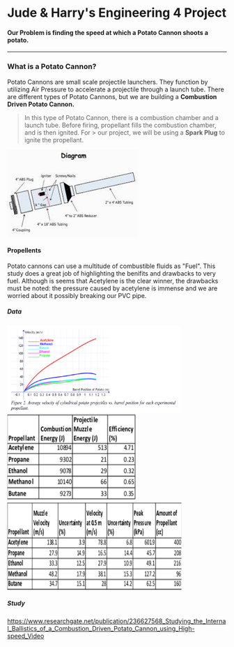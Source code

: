 # Jude & Harry's Engineering 4 Project


#### Our Problem is finding the speed at which a Potato Cannon shoots a potato.

- - - - - - - - - - - - - - - - - - - - - - - - - - - - - - - - - - - - - - - - - - - - - - - - - - - - - - - - - - - - - - - - - - - - - - - - - - - - - - - - - - - - - 

### What is a Potato Cannon?

Potato Cannons are small scale projectile launchers. They function by utilizing Air Pressure to accelerate a projectile through a launch tube. There are different types of Potato Cannons, but we are building a **Combustion Driven Potato Cannon.**

> In this type of Potato Cannon, there is a combustion chamber and a launch tube. Before firing, propellant fills the combustion chamber, and is then ignited. For  > our project, we will be using a **Spark Plug** to ignite the propellant.



<img src="Media/Potato_Cannon.jpeg" width="300" height="200">


#### Propellents
Potato cannons can use a multitude of combustible fluids as "Fuel". 
This study does a great job of highlighting the benifits and drawbacks to very fuel. Although is seems that Acetylene is the clear winner, the drawbacks must be noted: the pressure caused by acetylene is immense and we are worried about it possibly breaking our PVC pipe.

##### Data
<img src="Media/Screenshot 2021-03-29 12.52.46 PM.png" width="400" height="200">        <img src="Media/Screenshot 2021-03-29 12.53.29 PM.png" width="300" height="200"> 
<img src="Media/Screenshot 2021-03-29 1.00.02 PM.png" width="400" height="200">
##### Study
https://www.researchgate.net/publication/236627568_Studying_the_Internal_Ballistics_of_a_Combustion_Driven_Potato_Cannon_using_High-speed_Video
